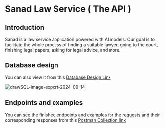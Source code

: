 # Sanad Law Service ( The API )

## Introduction
Sanad is a law service application powered with AI models. Our goal is to facilitate the whole process of finding a suitable lawyer, going to the court, finishing legal papers, asking for legal advice, and more.

## Database design
You can also view it from this [Database Design Link](https://drawsql.app/teams/zkrallah/diagrams/gaeedy "Database Design Link") <br>

![drawSQL-image-export-2024-09-14](https://github.com/user-attachments/assets/19344b78-1e88-4f03-a5a8-e215d43a6097)

## Endpoints and examples
You can see the finished endpoints and examples for the requests and their corresponding responses from this [Postman Collection link](https://www.postman.com/zkrallah/sanad/collection "Postman Collection link")

